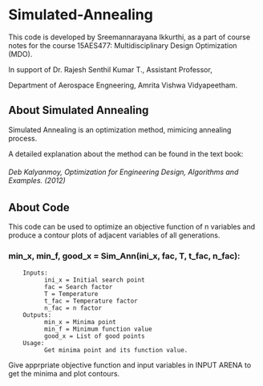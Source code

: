 # Simulated-Annealing
This code is developed by Sreemannarayana Ikkurthi,
as a part of course notes for the course 15AES477: Multidisciplinary Design Optimization (MDO).

In support of Dr. Rajesh Senthil Kumar T.,
Assistant Professor, 

Department of Aerospace Engneering, Amrita Vishwa Vidyapeetham.
## About Simulated Annealing
Simulated Annealing is an optimization method, mimicing annealing process.

A detailed explanation about the method can be found in the text book:
###### *Deb Kalyanmoy, Optimization for Engineering Design, Algorithms and Examples. (2012)*
## About Code
This code can be used to optimize an objective function of n variables and produce a contour plots of adjacent variables of all generations.

### min_x, min_f, good_x = Sim_Ann(ini_x, fac, T, t_fac, n_fac):
        Inputs:
              ini_x = Initial search point
              fac = Search factor
              T = Temperature
              t_fac = Temperature factor
              n_fac = n factor
        Outputs:
              min_x = Minima point
              min_f = Minimum function value
              good_x = List of good points
        Usage: 
              Get minima point and its function value.
              
Give apprpriate objective function and input variables in INPUT ARENA to get the minima and plot contours.
